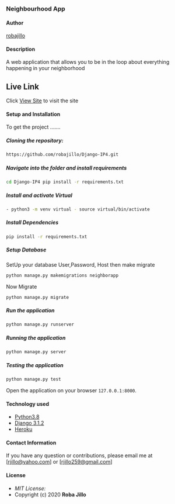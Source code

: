 ### Neighbourhood App

#### Author

[robajillo](https://github.com/robajillo)  
  
#### Description  
A web application that allows you to be in the loop about everything happening in your neighborhood
##  Live Link  
 Click [View Site](https://roba-hood.herokuapp.com//)  to visit the site
  
#### Setup and Installation  
To get the project .......  
  
##### Cloning the repository:  
 ```bash 
 https://github.com/robajillo/Django-IP4.git 
```
##### Navigate into the folder and install requirements  
 ```bash 
cd Django-IP4 pip install -r requirements.txt 
```
##### Install and activate Virtual  
 ```bash 
- python3 -m venv virtual - source virtual/bin/activate  
```  
##### Install Dependencies  
 ```bash 
 pip install -r requirements.txt 
```  
 ##### Setup Database  
  SetUp your database User,Password, Host then make migrate  
 ```bash 
python manage.py makemigrations neighborapp
 ``` 
 Now Migrate  
 ```bash 
 python manage.py migrate 
```
##### Run the application  
 ```bash 
 python manage.py runserver 
``` 
##### Running the application  
 ```bash 
 python manage.py server 
```
##### Testing the application  
 ```bash 
 python manage.py test 
```
Open the application on your browser `127.0.0.1:8000`.  
  
  
#### Technology used  
  
* [Python3.8](https://www.python.org/)  
* [Django 3.1.2](https://docs.djangoproject.com/en/2.2/)  
* [Heroku](https://heroku.com)  
  
  

#### Contact Information 

If you have any question or contributions, please email me at [rjillo@yahoo.com] or [rjillo259@gmail.com]

#### License
* *MIT License:*
* Copyright (c) 2020 **Roba Jillo**